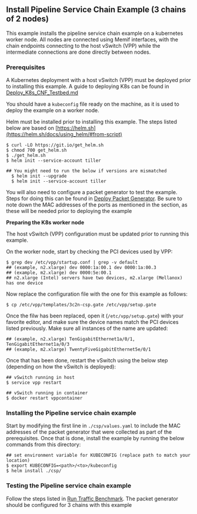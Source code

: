 ## Install Pipeline Service Chain Example (3 chains of 2 nodes)

This example installs the pipeline service chain example on a kubernetes worker node. All nodes are connected using Memif interfaces, with the chain endpoints connecting to the host vSwitch (VPP) while the intermediate connections are done directly between nodes.

### Prerequisites
A Kubernetes deployment with a host vSwitch (VPP) must be deployed prior to installing this example. A guide to deploying K8s can be found in [Deploy_K8s_CNF_Testbed.md](https://github.com/cncf/cnf-testbed/blob/master/docs/Deploy_K8s_CNF_Testbed.md)

You should have a `kubeconfig` file ready on the machine, as it is used to deploy the example on a worker node.

Helm must be installed prior to installing this example. The steps listed below are based on [https://helm.sh](https://helm.sh/docs/using_helm/#from-script)
```
$ curl -LO https://git.io/get_helm.sh
$ chmod 700 get_helm.sh
$ ./get_helm.sh
$ helm init --service-account tiller

## You might need to run the below if versions are mismatched
  $ helm init --upgrade
  $ helm init --service-account tiller
```

You will also need to configure a packet generator to test the example. Steps for doing this can be found in [Deploy Packet Generator](https://github.com/cncf/cnf-testbed/blob/master/docs/Deploy_K8s_CNF_Testbed.md#deploy-packet-generator). Be sure to note down the MAC addresses of the ports as mentioned in the section, as these will be needed prior to deploying the example

**Preparing the K8s worker node**

The host vSwitch (VPP) configuration must be updated prior to running this example.

On the worker node, start by checking the PCI devices used by VPP:
```
$ grep dev /etc/vpp/startup.conf | grep -v default
## (example, n2.xlarge) dev 0000:1a:00.1 dev 0000:1a:00.3
## (example, m2.xlarge) dev 0000:5e:00.1
## n2.xlarge (Intel) servers have two devices, m2.xlarge (Mellanox) has one device
```

Now replace the configuration file with the one for this example as follows:
```
$ cp /etc/vpp/templates/3c2n-csp.gate /etc/vpp/setup.gate
```

Once the filw has been replaced, open it (`/etc/vpp/setup.gate`) with your favorite editor, and make sure the device names match the PCI devices listed previously. Make sure all instances of the name are updated:
```
## (example, n2.xlarge) TenGigabitEthernet1a/0/1, TenGigabitEthernet1a/0/3
## (example, m2.xlarge) TwentyFiveGigabitEthernet5e/0/1
```

Once that has been done, restart the vSwitch using the below step (depending on how the vSwitch is deployed):
```
## vSwitch running in host
$ service vpp restart

## vSwitch running in container
$ docker restart vppcontainer
```

### Installing the Pipeline service chain example

Start by modifying the first line in `./csp/values.yaml` to include the MAC addresses of the packet generator that were collected as part of the prerequisites. Once that is done, install the example by running the below commands from this directory:
```
## set environment variable for KUBECONFIG (replace path to match your location)
$ export KUBECONFIG=<path>/<to>/kubeconfig
$ helm install ./csp/
```

### Testing the Pipeline service chain example

Follow the steps listed in [Run Traffic Benchmark](https://github.com/cncf/cnf-testbed/blob/master/docs/Deploy_K8s_CNF_Testbed.md#run-traffic-benchmark). The packet generator should be configured for 3 chains with this example

